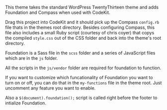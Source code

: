 This theme takes the standard WordPress TwentyThirteen theme and adds Foundation and Compass when used with CodeKit.

Drag this project into CodeKit and it should pick up the Compass `config.rb` file thats in the themes root directory. Besides configuring Compass, this file also includes a small Ruby script (courtesy of chris coyer) that copys the compiled `style.css` out of the CSS folder and back into the theme's root directory.

Foundation is a Sass file in the `scss` folder and a series of JavaScript files which are in the `js` folder.

All the scripts in the `js/vendor` folder are required for foundation to function.

If you want to customize which funcationality of Foundation you want to turn on or off, you can do that in the `my-functions` file in the theme root. Just uncomment any feature you want to enable.  

Also a `$(document).foundation();` script is called right before the footer to intialize Foundation.
